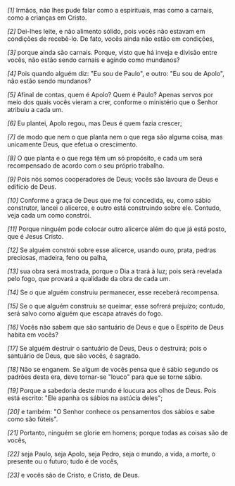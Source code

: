 *[1]* Irmãos, não lhes pude falar como a espirituais, mas como a carnais, como a crianças em Cristo.

*[2]* Dei-lhes leite, e não alimento sólido, pois vocês não estavam em condições de recebê-lo. De fato, vocês ainda não estão em condições,

*[3]* porque ainda são carnais. Porque, visto que há inveja e divisão entre vocês, não estão sendo carnais e agindo como mundanos?

*[4]* Pois quando alguém diz: "Eu sou de Paulo", e outro: "Eu sou de Apolo", não estão sendo mundanos?

*[5]* Afinal de contas, quem é Apolo? Quem é Paulo? Apenas servos por meio dos quais vocês vieram a crer, conforme o ministério que o Senhor atribuiu a cada um.

*[6]* Eu plantei, Apolo regou, mas Deus é quem fazia crescer;

*[7]* de modo que nem o que planta nem o que rega são alguma coisa, mas unicamente Deus, que efetua o crescimento.

*[8]* O que planta e o que rega têm um só propósito, e cada um será recompensado de acordo com o seu próprio trabalho.

*[9]* Pois nós somos cooperadores de Deus; vocês são lavoura de Deus e edifício de Deus.

*[10]* Conforme a graça de Deus que me foi concedida, eu, como sábio construtor, lancei o alicerce, e outro está construindo sobre ele. Contudo, veja cada um como constrói.

*[11]* Porque ninguém pode colocar outro alicerce além do que já está posto, que é Jesus Cristo.

*[12]* Se alguém constrói sobre esse alicerce, usando ouro, prata, pedras preciosas, madeira, feno ou palha,

*[13]* sua obra será mostrada, porque o Dia a trará à luz; pois será revelada pelo fogo, que provará a qualidade da obra de cada um.

*[14]* Se o que alguém construiu permanecer, esse receberá recompensa.

*[15]* Se o que alguém construiu se queimar, esse sofrerá prejuízo; contudo, será salvo como alguém que escapa através do fogo.

*[16]* Vocês não sabem que são santuário de Deus e que o Espírito de Deus habita em vocês?

*[17]* Se alguém destruir o santuário de Deus, Deus o destruirá; pois o santuário de Deus, que são vocês, é sagrado.

*[18]* Não se enganem. Se algum de vocês pensa que é sábio segundo os padrões desta era, deve tornar-se "louco" para que se torne sábio.

*[19]* Porque a sabedoria deste mundo é loucura aos olhos de Deus. Pois está escrito: "Ele apanha os sábios na astúcia deles";

*[20]* e também: "O Senhor conhece os pensamentos dos sábios e sabe como são fúteis".

*[21]* Portanto, ninguém se glorie em homens; porque todas as coisas são de vocês,

*[22]* seja Paulo, seja Apolo, seja Pedro, seja o mundo, a vida, a morte, o presente ou o futuro; tudo é de vocês,

*[23]* e vocês são de Cristo, e Cristo, de Deus.

